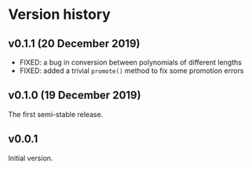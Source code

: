 # Version history


## v0.1.1 (20 December 2019)

* FIXED: a bug in conversion between polynomials of different lengths
* FIXED: added a trivial `promote()` method to fix some promotion errors


## v0.1.0 (19 December 2019)

The first semi-stable release.


## v0.0.1

Initial version.
